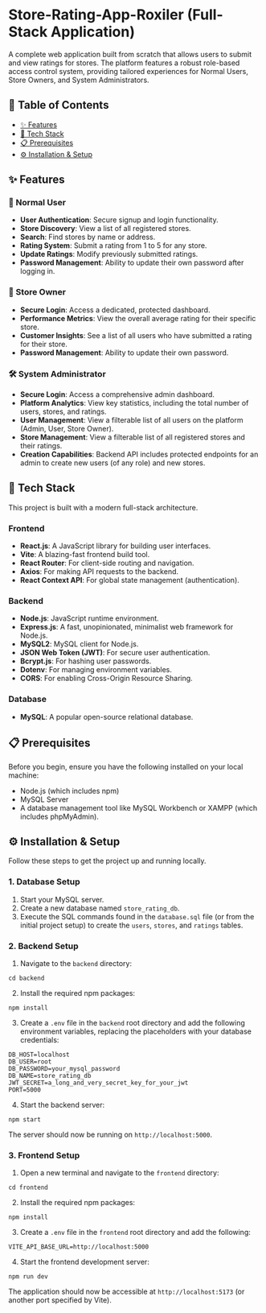 # Store-Rating-App-Roxiler (Full-Stack Application)

A complete web application built from scratch that allows users to submit and view ratings for stores. The platform features a robust role-based access control system, providing tailored experiences for Normal Users, Store Owners, and System Administrators.

## 📖 Table of Contents

* [✨ Features](#-features)
* [🚀 Tech Stack](#-tech-stack)
* [📋 Prerequisites](#-prerequisites)
* [⚙️ Installation & Setup](#️-installation--setup)

## ✨ Features

### 👤 Normal User

* **User Authentication**: Secure signup and login functionality.
* **Store Discovery**: View a list of all registered stores.
* **Search**: Find stores by name or address.
* **Rating System**: Submit a rating from 1 to 5 for any store.
* **Update Ratings**: Modify previously submitted ratings.
* **Password Management**: Ability to update their own password after logging in.

### 🏪 Store Owner

* **Secure Login**: Access a dedicated, protected dashboard.
* **Performance Metrics**: View the overall average rating for their specific store.
* **Customer Insights**: See a list of all users who have submitted a rating for their store.
* **Password Management**: Ability to update their own password.

### 🛠️ System Administrator

* **Secure Login**: Access a comprehensive admin dashboard.
* **Platform Analytics**: View key statistics, including the total number of users, stores, and ratings.
* **User Management**: View a filterable list of all users on the platform (Admin, User, Store Owner).
* **Store Management**: View a filterable list of all registered stores and their ratings.
* **Creation Capabilities**: Backend API includes protected endpoints for an admin to create new users (of any role) and new stores.

## 🚀 Tech Stack

This project is built with a modern full-stack architecture.

### Frontend

* **React.js**: A JavaScript library for building user interfaces.
* **Vite**: A blazing-fast frontend build tool.
* **React Router**: For client-side routing and navigation.
* **Axios**: For making API requests to the backend.
* **React Context API**: For global state management (authentication).

### Backend

* **Node.js**: JavaScript runtime environment.
* **Express.js**: A fast, unopinionated, minimalist web framework for Node.js.
* **MySQL2**: MySQL client for Node.js.
* **JSON Web Token (JWT)**: For secure user authentication.
* **Bcrypt.js**: For hashing user passwords.
* **Dotenv**: For managing environment variables.
* **CORS**: For enabling Cross-Origin Resource Sharing.

### Database

* **MySQL**: A popular open-source relational database.

## 📋 Prerequisites

Before you begin, ensure you have the following installed on your local machine:

* Node.js (which includes npm)
* MySQL Server
* A database management tool like MySQL Workbench or XAMPP (which includes phpMyAdmin).

## ⚙️ Installation & Setup

Follow these steps to get the project up and running locally.

### 1. Database Setup

1. Start your MySQL server.
2. Create a new database named `store_rating_db`.
3. Execute the SQL commands found in the `database.sql` file (or from the initial project setup) to create the `users`, `stores`, and `ratings` tables.

### 2. Backend Setup

1. Navigate to the `backend` directory:
```
cd backend
```
2. Install the required npm packages:
```
npm install
```

3. Create a `.env` file in the `backend` root directory and add the following environment variables, replacing the placeholders with your database credentials:
```
DB_HOST=localhost
DB_USER=root
DB_PASSWORD=your_mysql_password
DB_NAME=store_rating_db
JWT_SECRET=a_long_and_very_secret_key_for_your_jwt
PORT=5000
```
4. Start the backend server:
```
npm start
```
The server should now be running on `http://localhost:5000`.

### 3. Frontend Setup

1. Open a new terminal and navigate to the `frontend` directory:
```
cd frontend
```
2. Install the required npm packages:
```
npm install
```
3. Create a `.env` file in the `frontend` root directory and add the following:
```
VITE_API_BASE_URL=http://localhost:5000
```
4. Start the frontend development server:
```
npm run dev
```
The application should now be accessible at `http://localhost:5173` (or another port specified by Vite).
